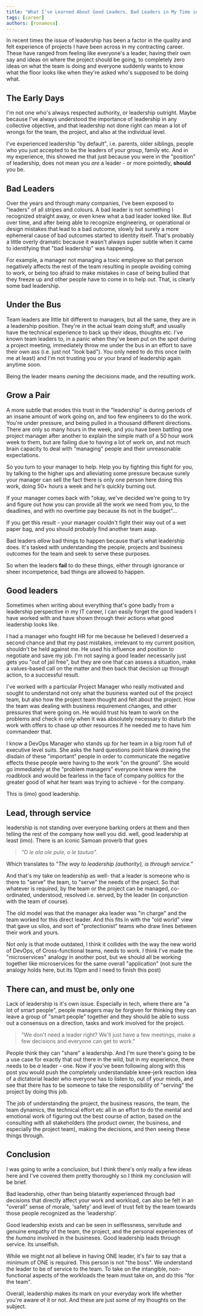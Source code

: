 ```yaml
---
title: "What I’ve Learned About Good Leaders, Bad Leaders in My Time in Technology."
tags: [career]
authors: [ronamosa]
---
```


In recent times the issue of leadership has been a factor in the quality and felt experience of projects I have been across in my contracting career. These have ranged from feeling like everyone's a leader, having their own say and ideas on where the project should be going, to completely zero ideas on what the team is doing and everyone suddenly wants to know what the floor looks like when they're asked who's supposed to be doing what.

<!--truncate-->

## The Early Days

I'm not one who's always respected authority, or leadership outright. Maybe because I've always understood the importance of leadership in any collective objective, and that leadership not done right can mean a lot of wrongs for the team, the project, and also at the individual level.

I've experienced leadership "by default", i.e. parents, older siblings, people who you just accepted to be the leaders of your group, family etc. And in my experience, this showed me that just because you were in the "position" of leadership, does not mean you _are_ a leader - or more pointedly, **should** you be.

## Bad Leaders

Over the years and through many companies, I've been exposed to "leaders" of all stripes and colours. A bad leader is not something I recognized straight away, or even knew what a bad leader looked like. But over time, and after being able to recognize engineering, or operational or design mistakes that lead to a bad outcome, slowly but surely a more ephemeral cause of bad outcomes started to identity itself. That's probably a little overly dramatic because it wasn't always super subtle when it came to identifying that "bad leadership" was happening.

For example, a manager not managing a toxic employee so that person negatively affects the rest of the team resulting in people avoiding coming to work, or being too afraid to make mistakes in case of being bullied that they freeze up and other people have to come in to help out. That, is clearly some bad leadership.

## Under the Bus

Team leaders are little bit different to managers, but all the same, they are in a leadership position. They're _in_ the actual team doing stuff, and usually have the technical experience to back up their ideas, thoughts etc. I've known team leaders to, in a panic when they've been put on the spot during a project meeting, immediately throw me under the bus in an effort to save their own ass (i.e. just not "look bad"). You only need to do this once (with me at least) and I'm not trusting you or your brand of leadership again anytime soon.

Being the leader means _owning_ the decisions made, and the resulting work.

## Grow a Pair

A more subtle that erodes this trust in the "leadership" is during periods of an insane amount of work going on, and too few engineers to do the work. You're under pressure, and being pulled in a thousand different directions. There are only so many hours in the week, and you have been battling one project manager after another to explain the simple math of a 50 hour work week to them, but are failing due to having a lot of work on, and not much brain capacity to deal with "managing" people and their unreasonable expectations.

So you turn to your manager to help. Help you by fighting this fight for you, by talking to the higher ups and alleviating some pressure because surely your manager can sell the fact there is only one person here doing this work, doing 50+ hours a week and he's quickly burning out.

If your manager comes back with "okay, we've decided we're going to try and figure out how you can provide all the work we need from you, to the deadlines, and with no overtime pay because its not in the budget"...

If you get this result - your manager couldn't fight their way out of a wet paper bag, and you should probably find another team asap.

Bad leaders _allow_ bad things to happen because that's what leadership does. It's tasked with understanding the people, projects and business outcomes for the team and seek to serve these purposes.

So when the leaders **fail** to do these things, either through ignorance or sheer incompetence, bad things are allowed to happen.

## Good leaders

Sometimes when writing about everything that's gone badly from a leadership perspective in my IT career, I can easily forget the good leaders I have worked with and have shown through their actions what good leadership looks like.

I had a manager who fought HR for me because he believed I deserved a second chance and that my past mistakes, irrelevant to my current position, shouldn't be held against me. He used his influence and position to negotiate and save my job. I'm not saying a good leader necessarily just gets you "out of jail free", but they are one that can assess a situation, make a values-based call on the matter and then back that decision up through action, to a successful result.

I've worked with a particular Project Manager who really motivated and sought to understand not only what the business wanted out of the project team, but also how the project team thought and felt about the project. How the team was dealing with business requirement changes, and other pressures that were going on. He would trust his team to work on the problems and check in only when it was absolutely necessary to disturb the work with offers to chase up other resources if he needed me to have him commandeer that.

I know a DevOps Manager who stands up for her team in a big room full of executive level suits. She asks the hard questions point blank drawing the disdain of these "important" people in order to communicate the negative effects these people were having to the work "on the ground". She would go immediately at the "problem managers" everyone knew were the roadblock and would be fearless in the face of company politics for the greater good of what her team was trying to achieve - for the company.

This is (imo) good leadership.

## Lead, through service

leadership is not standing over everyone barking orders at them and then telling the rest of the company how well you did. well, good leadership at least (imo). There is an iconic Samoan proverb that goes

> _"O le ala ole pule, o le tautua"._

Which translates to _"The way to leadership (authority), is through service."_

And that's my take on leadership as well- that a leader is someone who is there to "serve" the team, to "serve" the needs of the project. So that whatever is required, by the team or the project can be managed, co-ordinated, understood, resolved i.e. served, by the leader (in conjunction with the team of course).

The old model was that the manager aka leader was "in charge" and the team worked for this direct leader. And this fits in with the "old world" view that gave us silos, and sort of "protectionist" teams who draw lines between their work and yours.

Not only is that mode outdated, I think it collides with the way the new world of DevOps, of Cross-functional teams, needs to work. I think I've made the "microservices" analogy in another post, but we should all be working together like microservices for the same overall "application" (not sure the analogy holds here, but its 10pm and I need to finish this post)

## There can, and must be, only one

Lack of leadership is it's own issue. Especially in tech, where there are "a lot of smart people", people managers may be forgiven for thinking they can leave a group of "smart people" together and they should be able to suss out a consensus on a direction, tasks and work involved for the project.

> "We don't need a leader right? We'll just have a few meetings, make a few decisions and everyone can get to work."

People think they can "share" a leadership. And I'm sure there's going to be a use case for exactly that out there in the wild, but in my experience, there needs to be _a_ leader - one. Now if you've been following along with this post you would push the completely understandable knee-jerk reaction idea of a dictatorial leader who everyone has to listen to, out of your minds, and see that there has to be someone to take the responsibility of "serving" the project by doing this job.

The job of understanding the project, the business reasons, the team, the team dynamics, the technical effort etc all in an effort to do the mental and emotional work of figuring out the best course of action, based on the consulting with all stakeholders (the product owner, the business, and especially the project team), making the decisions, and then seeing these things through.

## Conclusion

I was going to write a conclusion, but I think there's only really a few ideas here and I've covered them pretty thoroughly so I think my conclusion will be brief.

Bad leadership, other than being blatantly experienced through bad decisions that directly affect your work and workload, can also be felt in an "overall" sense of morale, 'safety' and level of trust felt by the team towards those people recognized as the 'leadership'.

Good leadership exists and can be seen in selflessness, servitude and genuine empathy of the team, the project, and the personal experiences of the _humans_ involved in the busineses. Good leadership leads through service. Its unselfish.

While we might not all believe in having ONE leader, it's fair to say that a minimum of ONE is required. This person is not "the boss". We understand the leader to be of service to the team. To take on the intangible, non-functional aspects of the workloads the team must take on, and do this "for the team".

Overall, leadership makes its mark on your everyday work life whether you're aware of it or not. And these are just some of my thoughts on the subject.

